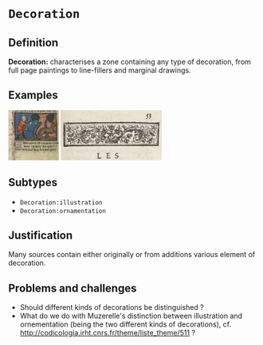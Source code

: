 # `Decoration`

## Definition

**Decoration:** characterises a zone containing any type of decoration, from full page paintings to line-fillers and marginal drawings.

## Examples

<img src="btv1b84259980_f466.jpg" height="100px">
<img src="btv1b86070385_f65.jpg" height="100px">

## Subtypes

* `Decoration:illustration`
* `Decoration:ornamentation`

## Justification

Many sources contain either originally or from additions various element of decoration.

## Problems and challenges

- Should different kinds of decorations be distinguished ?
- What do we do with Muzerelle's distinction between illustration and ornementation (being the two different kinds of decorations), cf. http://codicologia.irht.cnrs.fr/theme/liste_theme/511 ?
